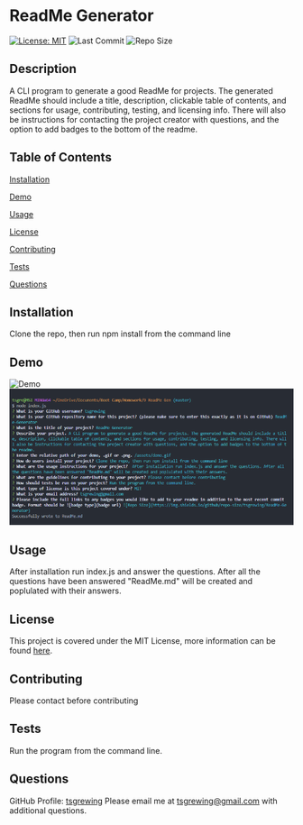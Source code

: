 # ReadMe Generator
  [![License: MIT](https://img.shields.io/badge/License-MIT-yellow.svg)](https://opensource.org/licenses/MIT) ![Last Commit](https://img.shields.io/github/last-commit/tsgrewing/ReadMe-Generator) ![Repo Size](https://img.shields.io/github/repo-size/tsgrewing/ReadMe-Generator)

  ## Description
  A CLI program to generate a good ReadMe for projects. The generated ReadMe should include a title, description, clickable table of contents, and sections for usage, contributing, testing, and licensing info. There will also be instructions for contacting the project creator with questions, and the option to add badges to the bottom of the readme.
  
  ## Table of Contents
  [Installation](#Installation)

  [Demo](#Demo)

  [Usage](#Usage)

  [License](#License)

  [Contributing](#Contributing)

  [Tests](#Tests)

  [Questions](#Questions)
  
  ## Installation
  Clone the repo, then run npm install from the command line

  ## Demo
  ![Demo](/assets/demo.gif)
  ![Demo](/assets/demopng.png)
  
  ## Usage
   After installation run index.js and answer the questions. After all the questions have been answered "ReadMe.md" will be created and poplulated with their answers.
  
  ## License
  This project is covered under the MIT License, more information can be found [here](https://opensource.org/licenses/MIT).
  
  ## Contributing
  Please contact before contributing
  
  ## Tests
  Run the program from the command line.
  
  ## Questions 
  GitHub Profile: [tsgrewing](http://github.com/tsgrewing)
  Please email me at tsgrewing@gmail.com with additional questions.
  
